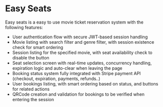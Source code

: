 # Easy Seats

Easy seats is a easy to use movie ticket reservation system with the following features:
- User authentication flow with secure JWT-based session handling
- Movie listing with search filter and genre filter, with session existence check for smart ordering
- Session listing for the specified movie, with seat availability check to disable the button
- Seat selection screen with real-time updates, concurrency handling, expiration logic and auto-clear when leaving the page
- Booking status system fully integrated with Stripe payment API (checkout, expiration, payments, refunds..)
- User bookings listing, with smart ordering based on status, and buttons for related actions
- QRCode creation and validation for bookings to be verified when entering the session
